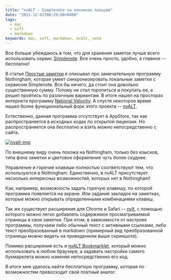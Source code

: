 ```yaml
---
title: "nvALT - Simplenote на кончиках пальцев"
date: "2011-12-01T00:29:00+0400"
tags:
  - mac
  - soft
  - markdown
keywords: mac, soft, markdown, nvalt, note
---
```

Все больше убеждаюсь в том, что для хранения заметок лучше всего использовать сервис [Simplenote][]. Все очень просто, удобно, а главное -- бесплатно!

[Simplenote]: http://simplenoteapp.com/

В статье [Простые заметки][1] я описывал про замечательную программу Nothingham, которая умеет синхронизировать локальные заметки с сервисом Simplenote. Все бы ничего, да стоит она довольно существенную сумму. Потому не стал торопиться и покупать ее, а решил пройтись по различным вариантам. В итоге нашел на просторах интернета программу [National Velocity][2]. А спустя некоторое время нашел более функциональный форк этого проекта -- [nvALT][].

[1]: /2011/11/25/nottingham
	"Простые заметки"

[2]: http://notational.net/
	"National Velocity"

[nvALT]: http://brettterpstra.com/project/nvalt/
	"nvALT 2.1 - Notational Velocity Fork"

Естественно, данная программа отсутствует в AppStore, так как распространяется в исходных кодах по открытой лицензии. Но распространяется она бесплатно и взять можно непосредственно с сайта.

[![nvalt-img][]][3]

[nvalt-img]: https://static.juev.org/2011/11/nvalt-th.jpg

[3]: https://static.juev.org/2011/11/nvalt.png

По внешнему виду очень похожа на Nothingham, только без изысков, типа фона заметки и цветовое оформление чуть более скуднее.

Управление и горячие клавиши полностью соответствуют тем, что используются в Nothingham. Единственно, в nvALT присутствует несколько интересных возможностей, которых нет в Nothingham!

Как, например, возможность задать горячую клавишу, по которой программа появляется на экране. Или задание закладок на заметках, которые можно открывать определенными комбинациями клавиш.

Так же существует расширение для Chrome и Safari -- [nvlt][], с помощью которого можно легко добавлять содержимое просматриваемой страницы в свои заметки. При этом, в зависимости от настроек программы, получаем либо обычный текст с активными ссылками, либо текст преобразованный в markdown (примерный вид преобразованной страницы можно видеть на приведенном выше скриншоте).

[nvlt]: http://elasticthreads.tumblr.com/post/8212672178/nvit-chrome-and-safari-extensions-for-nvalt
	"nvIt — Chrome and Safari extensions for nvALT"

Помимо расширения есть и [nvALT Bookmarklet][], который можно использовать в любом браузере, а задавать настройки самого букмарклета можно изменяя непосредственно его код.

[nvALT Bookmarklet]: http://jots.mypopescu.com/post/8529405944/nvalt-bookmarklet
	"nvALT Bookmarklet"

В итоге мне удалось найти бесплатную программу, которая по возможностям превосходит свой платный аналог.
